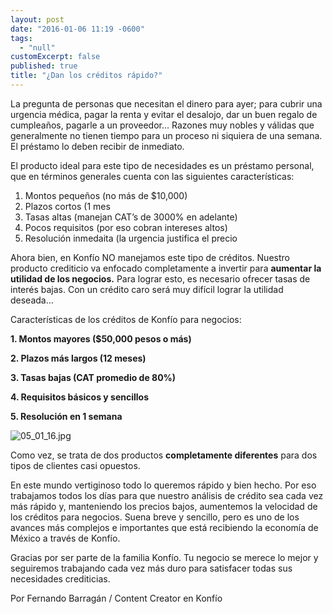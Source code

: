 ```yaml
---
layout: post
date: "2016-01-06 11:19 -0600"
tags: 
  - "null"
customExcerpt: false
published: true
title: "¿Dan los créditos rápido?"
---
```




La pregunta de personas que necesitan el dinero para ayer; para cubrir una urgencia médica, pagar la renta y evitar el desalojo, dar un buen regalo de cumpleaños, pagarle a un proveedor… Razones muy nobles y válidas que generalmente no tienen tiempo para un proceso ni siquiera de una semana. El préstamo lo deben recibir de inmediato.

El producto ideal para este tipo de necesidades es un préstamo personal, que en términos generales cuenta con las siguientes características:

1. Montos pequeños (no más de $10,000)
2. Plazos cortos (1 mes
3. Tasas altas (manejan CAT’s de 3000% en adelante)
4. Pocos requisitos (por eso cobran intereses altos)
5. Resolución inmedaita (la urgencia justifica el precio

Ahora bien, en Konfío NO manejamos este tipo de créditos. Nuestro producto crediticio va enfocado completamente a invertir para **aumentar la utilidad de los negocios.** Para lograr esto, es necesario ofrecer tasas de interés bajas. Con un crédito caro será muy difícil lograr la utilidad deseada…

Características de los créditos de Konfío para negocios:

**1. Montos mayores ($50,000 pesos o más)**

**2. Plazos más largos (12 meses)**

**3. Tasas bajas (CAT promedio de 80%)**

**4. Requisitos básicos y sencillos**

**5. Resolución en 1 semana**

![05_01_16.jpg]({{site.baseurl}}/img/05_01_16.jpg)

Como vez, se trata de dos productos **completamente diferentes** para dos tipos de clientes casi opuestos.

En este mundo vertiginoso todo lo queremos rápido y bien hecho. Por eso trabajamos todos los días para que nuestro análisis de crédito sea cada vez más rápido y, manteniendo los precios bajos, aumentemos la velocidad de los créditos para negocios. Suena breve y sencillo, pero es uno de los avances más complejos e importantes que está recibiendo la economía de México a través de Konfío. 

Gracias por ser parte de la familia Konfío. Tu negocio se merece lo mejor y seguiremos trabajando cada vez más duro para satisfacer todas sus necesidades crediticias.

Por Fernando Barragán / Content Creator en Konfío
